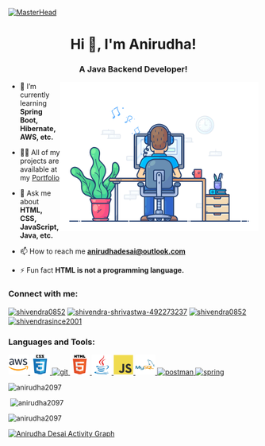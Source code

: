 [![MasterHead](https://binaryinformatics.com/wp-content/uploads/2022/09/Java-Developer-Skills.jpg)](https://anirudha2097.io)
<h1 align="center">Hi 👋, I'm Anirudha!</h1>
<h3 align="center">A Java Backend Developer!</h3>
<img align="right" alt="Coding" width="400" src="https://github.com/somya143/somya143/raw/main/Images/abc.gif">


- 🌱 I’m currently learning **Spring Boot, Hibernate, AWS, etc.**

- 👨‍💻 All of my projects are available at my [Portfolio](https://anirudha2097.github.io/)

- 💬 Ask me about **HTML, CSS, JavaScript, Java, etc.**

- 📫 How to reach me **anirudhadesai@outlook.com**

- ⚡ Fun fact **HTML is not a programming language.**

<h3 align="left">Connect with me:</h3>
<p align="left">
<a href="https://twitter.com/AnirudhaDesai11" target="blank"><img align="center" src="https://raw.githubusercontent.com/rahuldkjain/github-profile-readme-generator/master/src/images/icons/Social/twitter.svg" alt="shivendra0852" height="30" width="40" /></a>
<a href="https://www.linkedin.com/in/anirudha-desai-57521223a/" target="blank"><img align="center" src="https://raw.githubusercontent.com/rahuldkjain/github-profile-readme-generator/master/src/images/icons/Social/linked-in-alt.svg" alt="shivendra-shrivastwa-492273237" height="30" width="40" /></a>
<a href="https://www.hackerrank.com/desaianu90" target="blank"><img align="center" src="https://raw.githubusercontent.com/rahuldkjain/github-profile-readme-generator/master/src/images/icons/Social/hackerrank.svg" alt="shivendra0852" height="30" width="40" /></a>
<a href="https://leetcode.com/anirudhadesai/" target="blank"><img align="center" src="https://raw.githubusercontent.com/rahuldkjain/github-profile-readme-generator/master/src/images/icons/Social/leet-code.svg" alt="shivendrasince2001" height="30" width="40" /></a>
</p>

<h3 align="left">Languages and Tools:</h3>
<p align="left"> <a href="https://aws.amazon.com" target="_blank" rel="noreferrer"> <img src="https://raw.githubusercontent.com/devicons/devicon/master/icons/amazonwebservices/amazonwebservices-original-wordmark.svg" alt="aws" width="40" height="40"/> </a> <a href="https://www.w3schools.com/css/" target="_blank" rel="noreferrer"> <img src="https://raw.githubusercontent.com/devicons/devicon/master/icons/css3/css3-original-wordmark.svg" alt="css3" width="40" height="40"/> </a> <a href="https://git-scm.com/" target="_blank" rel="noreferrer"> <img src="https://www.vectorlogo.zone/logos/git-scm/git-scm-icon.svg" alt="git" width="40" height="40"/> </a> <a href="https://www.w3.org/html/" target="_blank" rel="noreferrer"> <img src="https://raw.githubusercontent.com/devicons/devicon/master/icons/html5/html5-original-wordmark.svg" alt="html5" width="40" height="40"/> </a> <a href="https://www.java.com" target="_blank" rel="noreferrer"> <img src="https://raw.githubusercontent.com/devicons/devicon/master/icons/java/java-original.svg" alt="java" width="40" height="40"/> </a> <a href="https://developer.mozilla.org/en-US/docs/Web/JavaScript" target="_blank" rel="noreferrer"> <img src="https://raw.githubusercontent.com/devicons/devicon/master/icons/javascript/javascript-original.svg" alt="javascript" width="40" height="40"/> </a> <a href="https://www.mysql.com/" target="_blank" rel="noreferrer"> <img src="https://raw.githubusercontent.com/devicons/devicon/master/icons/mysql/mysql-original-wordmark.svg" alt="mysql" width="40" height="40"/> </a> <a href="https://postman.com" target="_blank" rel="noreferrer"> <img src="https://www.vectorlogo.zone/logos/getpostman/getpostman-icon.svg" alt="postman" width="40" height="40"/> </a> <a href="https://spring.io/" target="_blank" rel="noreferrer"> <img src="https://www.vectorlogo.zone/logos/springio/springio-icon.svg" alt="spring" width="40" height="40"/> </a> </p>



<p><img src="https://github-readme-stats.vercel.app/api/top-langs?username=anirudha2097&show_icons=true&locale=en&theme=dark" alt="anirudha2097" /></p>

<p>&nbsp;<img src="https://github-readme-stats.vercel.app/api?username=anirudha2097&show_icons=true&locale=en&theme=dark" alt="anirudha2097" /></p>

<p><img src="https://github-readme-streak-stats.herokuapp.com/?user=anirudha2097" alt="anirudha2097" /></p>

<a href="https://github.com/anirudha2097"><img alt="Anirudha Desai Activity Graph" src="https://activity-graph.herokuapp.com/graph?username=anirudha2097&custom_title=Anirudha%27s%20Contribution%20Graph&theme=react-dark" /></a>
